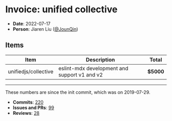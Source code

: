 # Invoice: unified collective

*   **Date**: 2022-07-17
*   **Person**: Jiaren Liu ([@JounQin](https://github.com/JounQin))

## Items

| Item                 | Description                                  | Total     |
| -------------------- | -------------------------------------------- | --------- |
| unifiedjs/collective | eslint-mdx development and support v1 and v2 | **$5000** |

***

These numbers are since the init commit, which was on 2019-07-29.

*   **Commits**: [220](https://github.com/search?l=\&q=author%3AJounQin+committer-date%3A%222019-07-29..2022-06-30%22+repo%3Amdx-js%2Feslint-mdx\&type=commits)
*   **Issues and PRs**: [99](https://github.com/search?l=\&q=author%3AJounQin+committer-date%3A%222019-07-29..2022-06-30%22+repo%3Amdx-js%2Feslint-mdx+is%3Aissue\&type=issues)
*   **Reviews**: [28](https://github.com/search?q=reviewed-by%3AJounQin+created%3A%222019-07-29..2022-06-30%22+repo%3Amdx-js%2Feslint-mdx)
